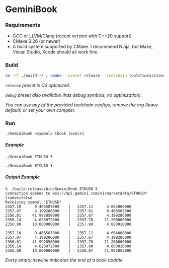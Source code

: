 # GeminiBook

### Requirements

- GCC or LLVM/Clang (recent version with C++20 support)
- CMake 3.26 (or newer)
- A build system supported by CMake. I recommend Ninja, but Make, Visual Studio, Xcode should all work fine.

### Build

```bash
rm -rf ./build-*/ ; cmake --preset release --toolchain toolchains/standard-gcc && ninja -C build-release/
```

*`release` preset is O3 optimized.*

*`debug` preset also available (has debug symbols, no optimization).*

*You can use any of the provided toolchain configs, remove the arg (leave default) or set your own compiler.*

### Run

```
./GeminiBook <symbol> [book levels]
```

##### Example

```
./GeminiBook ETHUSD 5
```

```
./GeminiBook BTCUSD 1
```

##### Output Example

```
% ./build-release/bin/GeminiBook ETHUSD 5 
Connection opened to wss://api.gemini.com/v1/marketdata/ETHUSD?trades=false
Receiving symbol "ETHUSD"
2357.10      0.466587000	|	2357.11      4.664000000
2357.07      4.199286000	|	2357.61      0.466587000
2356.81     41.992856000	|	2357.67      4.199286000
2356.14      4.023072000	|	2357.78     21.200000000
2356.00     10.000000000	|	2357.90      4.083010000

2357.10      0.466587000	|	2357.11      4.664000000
2357.07      4.199286000	|	2357.67      4.199286000
2356.81     41.992856000	|	2357.78     21.200000000
2356.14      4.023072000	|	2357.90      4.083010000
2356.00     10.000000000	|	2358.07     41.992856000
```

*Every empty newline indicates the end of a book update.*